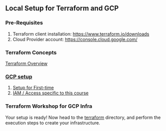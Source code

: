 ## Local Setup for Terraform and GCP

### Pre-Requisites
1. Terraform client installation: https://www.terraform.io/downloads
2. Cloud Provider account: https://console.cloud.google.com/ 

### Terraform Concepts
[Terraform Overview](terraform_overview.md)

### [GCP setup](gcp_overview.md)

1. [Setup for First-time](gcp_overview.md#initial-setup)
2. [IAM / Access specific to this course](gcp_overview.md#setup-for-access)

### Terraform Workshop for GCP Infra
Your setup is ready!
Now head to the [terraform](terraform) directory, and perform the execution steps to create your infrastructure.